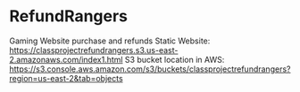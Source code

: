 # RefundRangers
Gaming Website purchase and refunds
Static Website: https://classprojectrefundrangers.s3.us-east-2.amazonaws.com/index1.html
S3 bucket location in AWS: https://s3.console.aws.amazon.com/s3/buckets/classprojectrefundrangers?region=us-east-2&tab=objects
